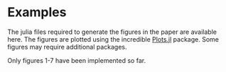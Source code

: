 # Examples

The julia files required to generate the figures in the paper are available here. The figures are plotted using the incredible [Plots.jl](https://github.com/JuliaPlots/Plots.jl) package. Some figures may require additional packages.

Only figures 1-7 have been implemented so far.
